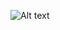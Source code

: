 ![Alt text](<https://img.shields.io/badge/Facebook-0866FF.svg?style=for-the-badge&logo=Facebook&logoColor=white>)
